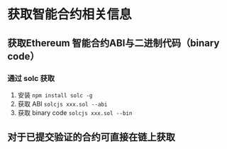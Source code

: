 # 获取智能合约相关信息

## 获取Ethereum 智能合约ABI与二进制代码（binary code）

### 通过 solc 获取

1. 安装
`npm install solc -g`
2. 获取 ABI
`solcjs xxx.sol --abi`
3. 获取 binary code
`solcjs xxx.sol --bin`

## 对于已提交验证的合约可直接在链上获取
